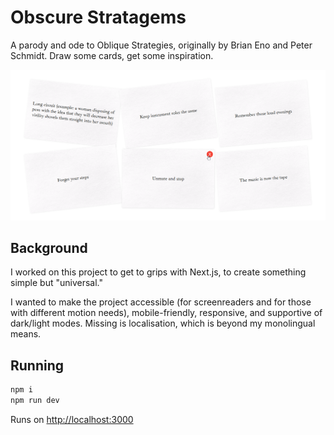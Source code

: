 # Obscure Stratagems

A parody and ode to Oblique Strategies, originally by Brian Eno and Peter Schmidt. Draw some cards, get some inspiration.

![Screenshot of the Obscure Stratagems web app, containing six cards](preview.png)

## Background

I worked on this project to get to grips with Next.js, to create something simple but "universal."

I wanted to make the project accessible (for screenreaders and for those with different motion needs), mobile-friendly, responsive, and supportive of dark/light modes. Missing is localisation, which is beyond my monolingual means.

## Running

```bash
npm i
npm run dev
```

Runs on [http://localhost:3000](http://localhost:3000)
